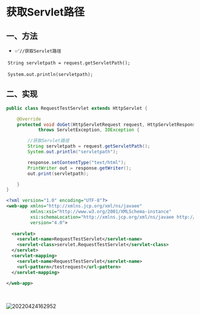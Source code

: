 # 获取Servlet路径

## 一、方法

- ✅`//获取Servlet路径`

​        `String servletpath = request.getServletPath();`

​        `System.out.println(servletpath);`

## 二、实现

```java
public class RequestTestServlet extends HttpServlet {

    @Override
    protected void doGet(HttpServletRequest request, HttpServletResponse response)
            throws ServletException, IOException {

        //获取Servlet路径
        String servletpath = request.getServletPath();
        System.out.println("servletpath");

        response.setContentType("text/html");
        PrintWriter out = response.getWriter();
        out.print(servletpath);

    }
}
```

```xml
<?xml version="1.0" encoding="UTF-8"?>
<web-app xmlns="http://xmlns.jcp.org/xml/ns/javaee"
         xmlns:xsi="http://www.w3.org/2001/XMLSchema-instance"
         xsi:schemaLocation="http://xmlns.jcp.org/xml/ns/javaee http://xmlns.jcp.org/xml/ns/javaee/web-app_4_0.xsd"
         version="4.0">
  
  <servlet>
    <servlet-name>RequestTestServlet</servlet-name>
    <servlet-class>servlet.RequestTestServlet</servlet-class>
  </servlet>
  <servlet-mapping>
    <servlet-name>RequestTestServlet</servlet-name>
    <url-pattern>/testrequest</url-pattern>
  </servlet-mapping>
  
</web-app>
```

​	

![20220424162952](https://xleixz.oss-cn-nanjing.aliyuncs.com/typora-img/20220424162952.png)